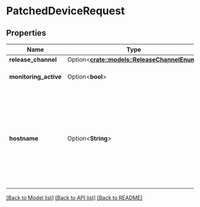 # PatchedDeviceRequest

## Properties

Name | Type | Description | Notes
------------ | ------------- | ------------- | -------------
**release_channel** | Option<[**crate::models::ReleaseChannelEnum**](ReleaseChannelEnum.md)> |  | [optional]
**monitoring_active** | Option<**bool**> |  | [optional][default to false]
**hostname** | Option<**String**> | Please enter the hostname you set in the Raspberry Pi Imager's Advanced Options menu (without .local extension) | [optional]

[[Back to Model list]](../README.md#documentation-for-models) [[Back to API list]](../README.md#documentation-for-api-endpoints) [[Back to README]](../README.md)


